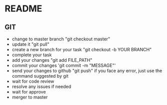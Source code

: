 # README

## GIT 

* change to master branch "git checkout master"
* update it "git pull"
* create a new branch for your task "git checkout -b YOUR BRANCH"
* complete your task
* add your changes "git add FILE_PATH"
* commit your changes 'git commit -m "MESSAGE"'
* send your changes to github "git push" if you face any error, just use the command suggested by git
* wait for code review
* resolve any issues if needed
* wait for approve
* merger to master
